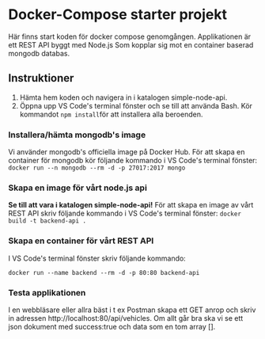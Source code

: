 # Docker-Compose starter projekt

Här finns start koden för docker compose genomgången.
Applikationen är ett REST API byggt med Node.js
Som kopplar sig mot en container baserad mongodb databas.

## Instruktioner

1. Hämta hem koden och navigera in i katalogen simple-node-api.
2. Öppna upp VS Code's terminal fönster och se till att använda Bash. Kör kommandot `npm install`för att installera alla beroenden.

### Installera/hämta mongodb's image

Vi använder mongodb's officiella image på Docker Hub.
För att skapa en container för mongodb kör följande kommando i VS Code's terminal fönster:
`docker run --n mongodb --rm -d -p 27017:2017 mongo`

### Skapa en image för vårt node.js api

**Se till att vara i katalogen simple-node-api!**
För att skapa en image av vårt REST API skriv följande kommando i VS Code's terminal fönster:
`docker build -t backend-api .`

### Skapa en container för vårt REST API

I VS Code's terminal fönster skriv följande kommando:

`docker run --name backend --rm -d -p 80:80 backend-api`

### Testa applikationen

I en webbläsare eller allra bäst i t ex Postman skapa ett GET anrop och skriv in adressen http://localhost:80/api/vehicles.
Om allt går bra ska vi se ett json dokument med success:true och data som en tom array [].
